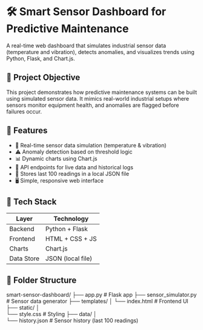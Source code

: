 # 🛠️ Smart Sensor Dashboard for Predictive Maintenance

A real-time web dashboard that simulates industrial sensor data (temperature and vibration), detects anomalies, and visualizes trends using Python, Flask, and Chart.js.

## 🎯 Project Objective

This project demonstrates how predictive maintenance systems can be built using simulated sensor data. It mimics real-world industrial setups where sensors monitor equipment health, and anomalies are flagged before failures occur.

## 🚀 Features

- 📡 Real-time sensor data simulation (temperature & vibration)
- ⚠️ Anomaly detection based on threshold logic
- 📊 Dynamic charts using Chart.js
- 🧠 API endpoints for live data and historical logs
- 💾 Stores last 100 readings in a local JSON file
- 🖥️ Simple, responsive web interface

## 🧱 Tech Stack

| Layer       | Technology        |
|-------------|-------------------|
| Backend     | Python + Flask    |
| Frontend    | HTML + CSS + JS   |
| Charts      | Chart.js          |
| Data Store  | JSON (local file) |

## 📂 Folder Structure
smart-sensor-dashboard/ 
    ├── app.py                  # Flask app 
    ├── sensor_simulator.py     # Sensor data generator 
    ├── templates/ 
    │   └── index.html          # Frontend UI 
    ├── static/ │   
    └── style.css           # Styling 
    ├── data/ │   
    └── history.json        # Sensor history (last 100 readings)
